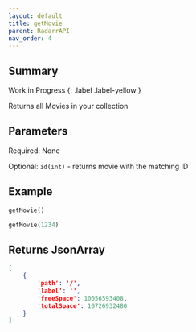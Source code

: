 ```yaml
---
layout: default
title: getMovie
parent: RadarrAPI
nav_order: 4
---
```


## Summary

Work in Progress
{: .label .label-yellow } 

Returns all Movies in your collection

## Parameters

Required: None

Optional: `id(int)` - returns movie with the matching ID

## Example

```python
getMovie()
```

```python
getMovie(1234)
```

## Returns JsonArray

```json
[
    {
        'path': '/', 
        'label': '', 
        'freeSpace': 10056593408, 
        'totalSpace': 10726932480
    }
]
```
